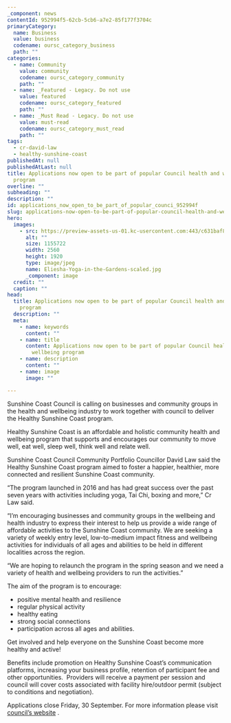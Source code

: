 ```yaml
---
_component: news
contentId: 952994f5-62cb-5cb6-a7e2-85f177f3704c
primaryCategory:
  name: Business
  value: business
  codename: oursc_category_business
  path: ""
categories:
  - name: Community
    value: community
    codename: oursc_category_community
    path: ""
  - name: _Featured - Legacy. Do not use
    value: featured
    codename: oursc_category_featured
    path: ""
  - name: _Must Read - Legacy. Do not use
    value: must-read
    codename: oursc_category_must_read
    path: ""
tags:
  - cr-david-law
  - healthy-sunshine-coast
publishedAt: null
publishedAtLast: null
title: Applications now open to be part of popular Council health and wellbeing
  program
overline: ""
subheading: ""
description: ""
id: applications_now_open_to_be_part_of_popular_counci_952994f
slug: applications-now-open-to-be-part-of-popular-council-health-and-wellbeing-program
hero:
  images:
    - src: https://preview-assets-us-01.kc-usercontent.com:443/c631baf8-1b46-001f-580c-d0001b68b4a8/fcea27bb-3739-4a42-98e1-701ba61ffa9b/Eliesha-Yoga-in-the-Gardens-scaled.jpg
      alt: ""
      size: 1155722
      width: 2560
      height: 1920
      type: image/jpeg
      name: Eliesha-Yoga-in-the-Gardens-scaled.jpg
      _component: image
  credit: ""
  caption: ""
head:
  title: Applications now open to be part of popular Council health and wellbeing
    program
  description: ""
  meta:
    - name: keywords
      content: ""
    - name: title
      content: Applications now open to be part of popular Council health and
        wellbeing program
    - name: description
      content: ""
    - name: image
      image: ""

---
```

Sunshine Coast Council is calling on businesses and community groups in the health and wellbeing industry to work together with council to deliver the Healthy Sunshine Coast program.

Healthy Sunshine Coast is an affordable and holistic community health and wellbeing program that supports and encourages our community to move well, eat well, sleep well, think well and relate well.

Sunshine Coast Council Community Portfolio Councillor David Law said the Healthy Sunshine Coast program aimed to foster a happier, healthier, more connected and resilient Sunshine Coast community.

“The program launched in 2016 and has had great success over the past seven years with activities including yoga, Tai Chi, boxing and more,” Cr Law said.

“I’m encouraging businesses and community groups in the wellbeing and health industry to express their interest to help us provide a wide range of affordable activities to the Sunshine Coast community. We are seeking a variety of weekly entry level, low-to-medium impact fitness and wellbeing activities for individuals of all ages and abilities to be held in different localities across the region.

“We are hoping to relaunch the program in the spring season and we need a variety of health and wellbeing providers to run the activities.”  

The aim of the program is to encourage:

*   positive mental health and resilience
*   regular physical activity
*   healthy eating
*   strong social connections
*   participation across all ages and abilities.

Get involved and help everyone on the Sunshine Coast become more healthy and active!

Benefits include promotion on Healthy Sunshine Coast’s communication platforms, increasing your business profile, retention of participant fee and other opportunities.  Providers will receive a payment per session and council will cover costs associated with facility hire/outdoor permit (subject to conditions and negotiation).

Applications close Friday, 30 September. For more information please visit [council’s website](https://www.sunshinecoast.qld.gov.au/Living-and-Community/Community-Support/Healthy-and-Active/Healthy-Sunshine-Coast/Become-a-General-Service-Provider)
.
